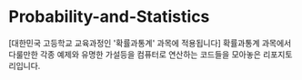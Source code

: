 # Probability-and-Statistics
[대한민국 고등학교 교육과정인 '확률과통계' 과목에 적용됩니다] 확률과통계 과목에서 다룰만한 각종 예제와 유명한 가설등을 컴퓨터로 연산하는 코드들을 모아놓은 리포지토리입니다. 
